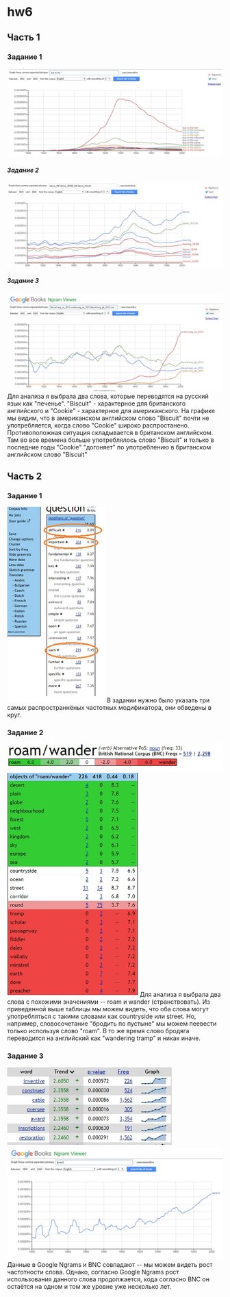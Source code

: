 # hw6
## Часть 1
### Задание 1
![](https://github.com/kirillovadk/hw6/blob/master/1.jpg)
##### Задание 2
![](https://github.com/kirillovadk/hw6/blob/master/2.jpg)
##### Задание 3
![](https://github.com/kirillovadk/hw6/blob/master/3.jpg)
Для анализа я выбрала два слова, которые переводятся на русский язык как "печенье". "Biscuit" - характерное для британского английского и "Cookie" - характерное для американского. На графике мы видим, что в американском английском слово "Biscuit" почти не употребляется, когда слово "Cookie" широко распростанено. Противоположная ситуация складывается в британском английском. Там во все времена больше употреблялось слово "Biscuit" и только в последние годы "Cookie" "догоняет" по употреблению в британском английском слово "Biscuit"

## Часть 2
### Задание 1
![](https://github.com/kirillovadk/hw6/blob/master/4.jpg)
В задании нужно было указать три самых распространнёных частотных модификатора, они обведены в круг.
### Задание 2
![](https://github.com/kirillovadk/hw6/blob/master/5.1.jpg)
![](https://github.com/kirillovadk/hw6/blob/master/5.2.jpg)
Для анализа я выбрала два слова с похожими значениями -- roam и wander (странствовать). Из приведенной выше таблицы мы можем видеть, что оба слова могут употребляться с такими словами как countryside или street. Но, например, словосочетание "бродить по пустыне" мы можем пеевести только используя слово "roam". В то же время слово бродяга переводится на английский как "wandering tramp" и никак иначе.
### Задание 3
![](https://github.com/kirillovadk/hw6/blob/master/6.1.jpg)
![](https://github.com/kirillovadk/hw6/blob/master/6.2.jpg)
Данные в Google Ngrams и BNC совпадают -- мы можем видеть рост частотности слова. Однако, согласно Google Ngrams рост использования данного слова продолжается, кода согласно BNC он остаётся на одном и том же уровне уже несколько лет. 
